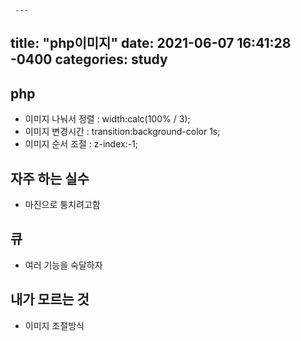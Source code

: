      ---
title: "php이미지"
date: 2021-06-07 16:41:28 -0400
categories: study
---
  ## php
  - 이미지 나눠서 정렬 : width:calc(100% / 3);
  - 이미지 변경시간 : transition:background-color 1s;
  - 이미지 순서 조절 : z-index:-1;
 
## 자주 하는 실수
  - 마진으로 퉁치려고함
## 큐
  - 여러 기능을 숙달하자
## 내가 모르는 것
  - 이미지 조절방식
